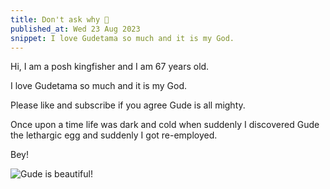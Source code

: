 ```yaml
---
title: Don't ask why 🍳
published_at: Wed 23 Aug 2023
snippet: I love Gudetama so much and it is my God.
---
```


Hi, I am a posh kingfisher and I am 67 years old.

I love Gudetama so much and it is my God.

Please like and subscribe if you agree Gude is all mighty.

Once upon a time life was dark and cold when suddenly I discovered Gude the lethargic egg and suddenly I got re-employed.


Bey!

![Gude is beautiful!](/gude-in-a-raincoat.png "Gude gude what a drag")
